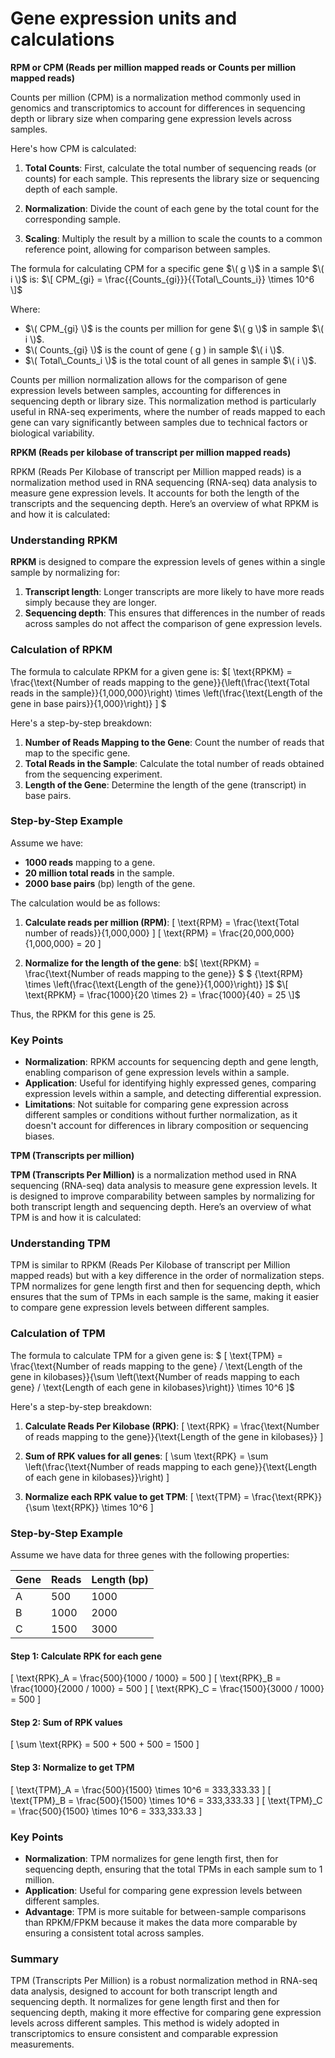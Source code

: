 # Gene expression units and calculations


**RPM or CPM (Reads per million mapped reads or Counts per million mapped reads)**

Counts per million (CPM) is a normalization method commonly used in genomics and transcriptomics to account for differences in sequencing depth or library size when comparing gene expression levels across samples.

Here's how CPM is calculated:

1. **Total Counts**: First, calculate the total number of sequencing reads (or counts) for each sample. This represents the library size or sequencing depth of each sample.

2. **Normalization**: Divide the count of each gene by the total count for the corresponding sample.

3. **Scaling**: Multiply the result by a million to scale the counts to a common reference point, allowing for comparison between samples.

The formula for calculating CPM for a specific gene  $\( g \)$ in a sample $\( i \)$ is:  $\[ CPM_{gi} = \frac{{Counts_{gi}}}{{Total\_Counts_i}} \times 10^6 \]$
                               

Where:
- $\( CPM_{gi} \)$ is the counts per million for gene $\( g \)$ in sample $\( i \)$.
- $\( Counts_{gi} \)$ is the count of gene \( g \) in sample $\( i \)$.
- $\( Total\_Counts_i \)$ is the total count of all genes in sample $\( i \)$.

Counts per million normalization allows for the comparison of gene expression levels between samples, accounting for differences in sequencing depth or library size. This normalization method is particularly useful in RNA-seq experiments, where the number of reads mapped to each gene can vary significantly between samples due to technical factors or biological variability.


**RPKM (Reads per kilobase of transcript per million mapped reads)**

RPKM (Reads Per Kilobase of transcript per Million mapped reads) is a normalization method used in RNA sequencing (RNA-seq) data analysis to measure gene expression levels. It accounts for both the length of the transcripts and the sequencing depth. Here’s an overview of what RPKM is and how it is calculated:

### Understanding RPKM

**RPKM** is designed to compare the expression levels of genes within a single sample by normalizing for:
1. **Transcript length**: Longer transcripts are more likely to have more reads simply because they are longer.
2. **Sequencing depth**: This ensures that differences in the number of reads across samples do not affect the comparison of gene expression levels.

### Calculation of RPKM

The formula to calculate RPKM for a given gene is: $\[ \text{RPKM} = \frac{\text{Number of reads mapping to the gene}}{\left(\frac{\text{Total reads in the sample}}{1,000,000}\right) \times \left(\frac{\text{Length of the gene in base pairs}}{1,000}\right)} \] $

Here's a step-by-step breakdown:

1. **Number of Reads Mapping to the Gene**: Count the number of reads that map to the specific gene.
2. **Total Reads in the Sample**: Calculate the total number of reads obtained from the sequencing experiment.
3. **Length of the Gene**: Determine the length of the gene (transcript) in base pairs.

### Step-by-Step Example

Assume we have:
- **1000 reads** mapping to a gene.
- **20 million total reads** in the sample.
- **2000 base pairs** (bp) length of the gene.

The calculation would be as follows:

1. **Calculate reads per million (RPM)**:
   \[ \text{RPM} = \frac{\text{Total number of reads}}{1,000,000} \]
   \[ \text{RPM} = \frac{20,000,000}{1,000,000} = 20 \]

2. **Normalize for the length of the gene**: b$\[ \text{RPKM} = \frac{\text{Number of reads mapping to the gene}} $
   $ {\text{RPM} \times \left(\frac{\text{Length of the gene}}{1,000}\right)} \]$
   $\[ \text{RPKM} =  \frac{1000}{20 \times 2} = \frac{1000}{40} = 25 \]$

Thus, the RPKM for this gene is 25.

### Key Points

- **Normalization**: RPKM accounts for sequencing depth and gene length, enabling comparison of gene expression levels within a sample.
- **Application**: Useful for identifying highly expressed genes, comparing expression levels within a sample, and detecting differential expression.
- **Limitations**: Not suitable for comparing gene expression across different samples or conditions without further normalization, as it doesn't account for differences in library composition or sequencing biases.


**TPM (Transcripts per million)**


**TPM (Transcripts Per Million)** is a normalization method used in RNA sequencing (RNA-seq) data analysis to measure gene expression levels. It is designed to improve comparability between samples by normalizing for both transcript length and sequencing depth. Here’s an overview of what TPM is and how it is calculated:

### Understanding TPM

TPM is similar to RPKM (Reads Per Kilobase of transcript per Million mapped reads) but with a key difference in the order of normalization steps. TPM normalizes for gene length first and then for sequencing depth, which ensures that the sum of TPMs in each sample is the same, making it easier to compare gene expression levels between different samples.

### Calculation of TPM

The formula to calculate TPM for a given gene is: $ \[ \text{TPM} = \frac{\text{Number of reads mapping to the gene} / \text{Length of the gene in kilobases}}{\sum \left(\text{Number of reads mapping to each gene} / \text{Length of each gene in kilobases}\right)} \times 10^6 \]$

Here's a step-by-step breakdown:

1. **Calculate Reads Per Kilobase (RPK)**:
   \[ \text{RPK} = \frac{\text{Number of reads mapping to the gene}}{\text{Length of the gene in kilobases}} \]

2. **Sum of RPK values for all genes**:
   \[ \sum \text{RPK} = \sum \left(\frac{\text{Number of reads mapping to each gene}}{\text{Length of each gene in kilobases}}\right) \]

3. **Normalize each RPK value to get TPM**:
   \[ \text{TPM} = \frac{\text{RPK}}{\sum \text{RPK}} \times 10^6 \]

### Step-by-Step Example

Assume we have data for three genes with the following properties:

| Gene | Reads | Length (bp) |
|------|-------|-------------|
| A    | 500   | 1000        |
| B    | 1000  | 2000        |
| C    | 1500  | 3000        |

#### Step 1: Calculate RPK for each gene

\[ \text{RPK}_A = \frac{500}{1000 / 1000} = 500 \]
\[ \text{RPK}_B = \frac{1000}{2000 / 1000} = 500 \]
\[ \text{RPK}_C = \frac{1500}{3000 / 1000} = 500 \]

#### Step 2: Sum of RPK values

\[ \sum \text{RPK} = 500 + 500 + 500 = 1500 \]

#### Step 3: Normalize to get TPM

\[ \text{TPM}_A = \frac{500}{1500} \times 10^6 = 333,333.33 \]
\[ \text{TPM}_B = \frac{500}{1500} \times 10^6 = 333,333.33 \]
\[ \text{TPM}_C = \frac{500}{1500} \times 10^6 = 333,333.33 \]

### Key Points

- **Normalization**: TPM normalizes for gene length first, then for sequencing depth, ensuring that the total TPMs in each sample sum to 1 million.
- **Application**: Useful for comparing gene expression levels between different samples.
- **Advantage**: TPM is more suitable for between-sample comparisons than RPKM/FPKM because it makes the data more comparable by ensuring a consistent total across samples.

### Summary

TPM (Transcripts Per Million) is a robust normalization method in RNA-seq data analysis, designed to account for both transcript length and sequencing depth. It normalizes for gene length first and then for sequencing depth, making it more effective for comparing gene expression levels across different samples. This method is widely adopted in transcriptomics to ensure consistent and comparable expression measurements.

